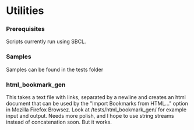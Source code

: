# Utilities

### Prerequisites
Scripts currently run using SBCL.

### Samples
Samples can be found in the tests folder

### html_bookmark_gen
This takes a text file with links, separated by a newline and creates an html document that can be used by the "Import Bookmarks from HTML..." option in Mozilla Firefox Browsez. Look at /tests/html_bookmark_gen/ for example input and output.
Needs more polish, and I hope to use string streams instead of concatenation soon. But it works. 
